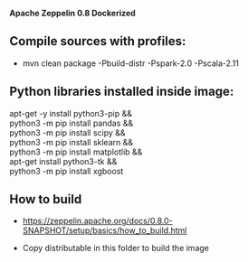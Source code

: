 **Apache Zeppelin 0.8 Dockerized**

## Compile sources with profiles:

- mvn clean package -Pbuild-distr -Pspark-2.0 -Pscala-2.11

## Python libraries installed inside image:

apt-get -y install python3-pip && \
python3 -m pip install pandas && \
python3 -m pip install scipy && \
python3 -m pip install sklearn && \
python3 -m pip install matplotlib && \
apt-get install python3-tk && \
python3 -m pip install xgboost

## How to build

- https://zeppelin.apache.org/docs/0.8.0-SNAPSHOT/setup/basics/how_to_build.html

- Copy distributable in this folder to build the image